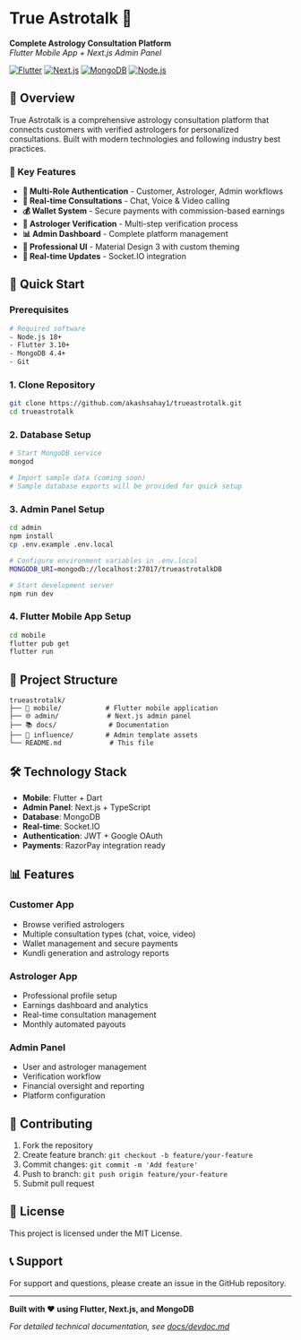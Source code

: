 # True Astrotalk 🔮

**Complete Astrology Consultation Platform**  
*Flutter Mobile App + Next.js Admin Panel*

[![Flutter](https://img.shields.io/badge/Flutter-02569B?style=for-the-badge&logo=flutter&logoColor=white)](https://flutter.dev)
[![Next.js](https://img.shields.io/badge/Next.js-000000?style=for-the-badge&logo=nextdotjs&logoColor=white)](https://nextjs.org)
[![MongoDB](https://img.shields.io/badge/MongoDB-4EA94B?style=for-the-badge&logo=mongodb&logoColor=white)](https://mongodb.com)
[![Node.js](https://img.shields.io/badge/Node.js-43853D?style=for-the-badge&logo=node.js&logoColor=white)](https://nodejs.org)

## 📱 Overview

True Astrotalk is a comprehensive astrology consultation platform that connects customers with verified astrologers for personalized consultations. Built with modern technologies and following industry best practices.

### 🌟 Key Features

- **🔐 Multi-Role Authentication** - Customer, Astrologer, Admin workflows
- **💬 Real-time Consultations** - Chat, Voice & Video calling
- **💰 Wallet System** - Secure payments with commission-based earnings
- **👥 Astrologer Verification** - Multi-step verification process
- **📊 Admin Dashboard** - Complete platform management
- **🎨 Professional UI** - Material Design 3 with custom theming
- **🔄 Real-time Updates** - Socket.IO integration

## 🚀 Quick Start

### Prerequisites

```bash
# Required software
- Node.js 18+
- Flutter 3.10+
- MongoDB 4.4+
- Git
```

### 1. Clone Repository

```bash
git clone https://github.com/akashsahay1/trueastrotalk.git
cd trueastrotalk
```

### 2. Database Setup

```bash
# Start MongoDB service
mongod

# Import sample data (coming soon)
# Sample database exports will be provided for quick setup
```

### 3. Admin Panel Setup

```bash
cd admin
npm install
cp .env.example .env.local

# Configure environment variables in .env.local
MONGODB_URI=mongodb://localhost:27017/trueastrotalkDB

# Start development server
npm run dev
```

### 4. Flutter Mobile App Setup

```bash
cd mobile
flutter pub get
flutter run
```

## 📁 Project Structure

```
trueastrotalk/
├── 📱 mobile/           # Flutter mobile application
├── 🌐 admin/            # Next.js admin panel
├── 📚 docs/             # Documentation
├── 🎨 influence/        # Admin template assets
└── README.md            # This file
```

## 🛠️ Technology Stack

- **Mobile**: Flutter + Dart
- **Admin Panel**: Next.js + TypeScript
- **Database**: MongoDB
- **Real-time**: Socket.IO
- **Authentication**: JWT + Google OAuth
- **Payments**: RazorPay integration ready

## 📊 Features

### Customer App
- Browse verified astrologers
- Multiple consultation types (chat, voice, video)
- Wallet management and secure payments
- Kundli generation and astrology reports

### Astrologer App
- Professional profile setup
- Earnings dashboard and analytics
- Real-time consultation management
- Monthly automated payouts

### Admin Panel
- User and astrologer management
- Verification workflow
- Financial oversight and reporting
- Platform configuration

## 🤝 Contributing

1. Fork the repository
2. Create feature branch: `git checkout -b feature/your-feature`
3. Commit changes: `git commit -m 'Add feature'`
4. Push to branch: `git push origin feature/your-feature`
5. Submit pull request

## 📝 License

This project is licensed under the MIT License.

## 📞 Support

For support and questions, please create an issue in the GitHub repository.

---

**Built with ❤️ using Flutter, Next.js, and MongoDB**

*For detailed technical documentation, see [docs/devdoc.md](docs/devdoc.md)*